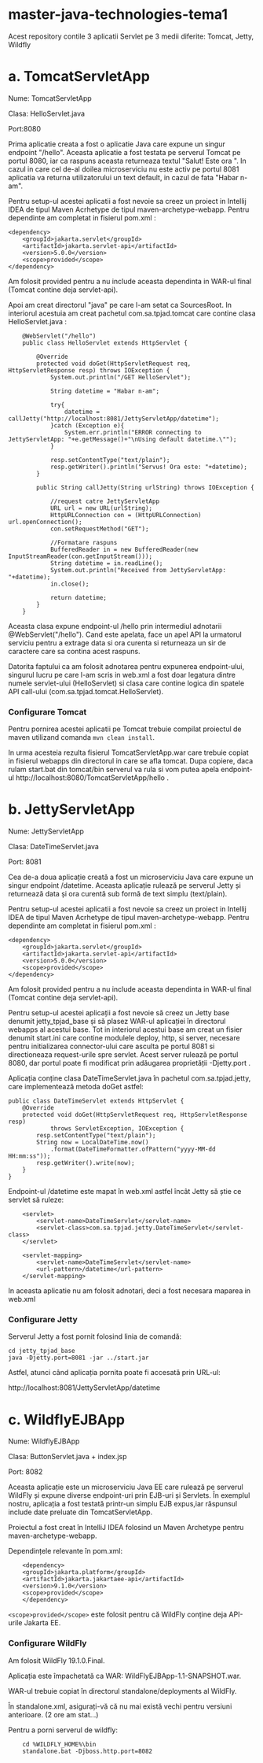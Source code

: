 # master-java-technologies-tema1

Acest repository contile 3 aplicatii Servlet pe 3 medii diferite: Tomcat, Jetty, Wildfly



# a. TomcatServletApp

Nume: TomcatServletApp

Clasa: HelloServlet.java

Port:8080

Prima aplicatie creata a fost o aplicatie Java care expune un singur endpoint "/hello". Aceasta aplicatie a fost testata pe serverul Tomcat pe portul 8080, iar ca raspuns aceasta returneaza textul "Salut! Este ora <data si ora curenta preluate din urmatorul microserviciu>". In cazul in care cel de-al doilea microserviciu nu este activ pe portul 8081 aplicatia va returna utilizatorului un text default, in cazul de fata "Habar n-am".

Pentru setup-ul acestei aplicatii a fost nevoie sa creez un proiect in Intellij IDEA de tipul Maven Acrhetype de tipul maven-archetype-webapp. Pentru dependinte am completat in fisierul pom.xml :

```
<dependency>
    <groupId>jakarta.servlet</groupId>
    <artifactId>jakarta.servlet-api</artifactId>
    <version>5.0.0</version>
    <scope>provided</scope>
</dependency>
```

Am folosit <scope>provided</scope> pentru a nu include aceasta dependinta in WAR-ul final (Tomcat contine deja servlet-api).

Apoi am creat directorul "java" pe care l-am setat ca SourcesRoot. In interiorul acestuia am creat pachetul com.sa.tpjad.tomcat care contine clasa HelloServlet.java :

```
    @WebServlet("/hello")
    public class HelloServlet extends HttpServlet {

        @Override
        protected void doGet(HttpServletRequest req, HttpServletResponse resp) throws IOException {
            System.out.println("/GET HelloServlet");

            String datetime = "Habar n-am";

            try{
                datetime = callJetty("http://localhost:8081/JettyServletApp/datetime");
            }catch (Exception e){
                System.err.println("ERROR connecting to JettyServletApp: "+e.getMessage()+"\nUsing default datetime.\"");
            }

            resp.setContentType("text/plain");
            resp.getWriter().println("Servus! Ora este: "+datetime);
        }

        public String callJetty(String urlString) throws IOException {

            //request catre JettyServletApp
            URL url = new URL(urlString);
            HttpURLConnection con = (HttpURLConnection) url.openConnection();
            con.setRequestMethod("GET");

            //Formatare raspuns
            BufferedReader in = new BufferedReader(new InputStreamReader(con.getInputStream()));
            String datetime = in.readLine();
            System.out.println("Received from JettyServletApp: "+datetime);
            in.close();

            return datetime;
        }
    }
```
Aceasta clasa expune endpoint-ul /hello prin intermediul adnotarii @WebServlet("/hello"). Cand este apelata, face un apel API la urmatorul serviciu pentru a extrage data si ora curenta si returneaza un sir de caractere care sa contina acest raspuns.

Datorita faptului ca am folosit adnotarea pentru expunerea endpoint-ului, singurul lucru pe care l-am scris in web.xml a fost doar legatura dintre numele servlet-ului (HelloServlet) si clasa care contine logica din spatele API call-ului (com.sa.tpjad.tomcat.HelloServlet).

### Configurare Tomcat

Pentru pornirea acestei aplicatii pe Tomcat trebuie compilat proiectul de maven utilizand comanda `mvn clean install`. 

In urma acesteia rezulta fisierul TomcatServletApp.war care trebuie copiat in fisierul webapps din directorul in care se afla tomcat. Dupa copiere, daca rulam start.bat din tomcat/bin serverul va rula si vom putea apela endpoint-ul http://localhost:8080/TomcatServletApp/hello .



# b. JettyServletApp

Nume: JettyServletApp

Clasa: DateTimeServlet.java

Port: 8081

Cea de-a doua aplicație creată a fost un microserviciu Java care expune un singur endpoint /datetime. Aceasta aplicație rulează pe serverul Jetty și returnează data și ora curentă sub formă de text simplu (text/plain).

Pentru setup-ul acestei aplicatii a fost nevoie sa creez un proiect in Intellij IDEA de tipul Maven Acrhetype de tipul maven-archetype-webapp. Pentru dependinte am completat in fisierul pom.xml :
```
<dependency>
    <groupId>jakarta.servlet</groupId>
    <artifactId>jakarta.servlet-api</artifactId>
    <version>5.0.0</version>
    <scope>provided</scope>
</dependency>
```

Am folosit <scope>provided</scope> pentru a nu include aceasta dependinta in WAR-ul final (Tomcat contine deja servlet-api).

Pentru setup-ul acestei aplicații a fost nevoie să creez un Jetty base denumit jetty_tpjad_base și să plasez WAR-ul aplicației în directorul webapps al acestui base. Tot in interiorul acestui base am creat un fisier denumit start.ini care contine modulele deploy, http, si server, necesare pentru initializarea connector-ului care asculta pe portul 8081 si directioneaza request-urile spre servlet. Acest server rulează pe portul 8080, dar portul poate fi modificat prin adăugarea proprietății -Djetty.port <port>.

Aplicația conține clasa DateTimeServlet.java în pachetul com.sa.tpjad.jetty, care implementează metoda doGet astfel:

```
public class DateTimeServlet extends HttpServlet {
    @Override
    protected void doGet(HttpServletRequest req, HttpServletResponse resp) 
            throws ServletException, IOException {
        resp.setContentType("text/plain");
        String now = LocalDateTime.now()
            .format(DateTimeFormatter.ofPattern("yyyy-MM-dd HH:mm:ss"));
        resp.getWriter().write(now);
    }
}
```

Endpoint-ul /datetime este mapat în web.xml astfel încât Jetty să știe ce servlet să ruleze:
```
    <servlet>
        <servlet-name>DateTimeServlet</servlet-name>
        <servlet-class>com.sa.tpjad.jetty.DateTimeServlet</servlet-class>
    </servlet>

    <servlet-mapping>
        <servlet-name>DateTimeServlet</servlet-name>
        <url-pattern>/datetime</url-pattern>
    </servlet-mapping>
```
In aceasta aplicatie nu am folosit adnotari, deci a fost necesara maparea in web.xml

### Configurare Jetty

Serverul Jetty a fost pornit folosind linia de comandă:

```
cd jetty_tpjad_base
java -Djetty.port=8081 -jar ../start.jar
```

Astfel, atunci când aplicația pornita poate fi accesată prin URL-ul:

http://localhost:8081/JettyServletApp/datetime



# c. WildflyEJBApp

Nume: WildflyEJBApp

Clasa: ButtonServlet.java + index.jsp

Port: 8082

Aceasta aplicație este un microserviciu Java EE care rulează pe serverul WildFly și expune diverse endpoint-uri prin EJB-uri și Servlets. În exemplul nostru, aplicația a fost testată printr-un simplu EJB expus,iar răspunsul include date preluate din TomcatServletApp.

Proiectul a fost creat în IntelliJ IDEA folosind un Maven Archetype pentru maven-archetype-webapp.

Dependințele relevante în pom.xml:

```
    <dependency>
    <groupId>jakarta.platform</groupId>
    <artifactId>jakarta.jakartaee-api</artifactId>
    <version>9.1.0</version>
    <scope>provided</scope>
    </dependency>

```

` <scope>provided</scope> ` este folosit pentru că WildFly conține deja API-urile Jakarta EE.





### Configurare WildFly

Am folosit WildFly 19.1.0.Final.

Aplicația este împachetată ca WAR: WildFlyEJBApp-1.1-SNAPSHOT.war.

WAR-ul trebuie copiat în directorul standalone/deployments al WildFly.

În standalone.xml, asigurați-vă că nu mai există <deployment> vechi pentru versiuni anterioare. (2 ore am stat...)

Pentru a porni serverul de wildfly:
```
    cd %WILDFLY_HOME%\bin
    standalone.bat -Djboss.http.port=8082
```
        

